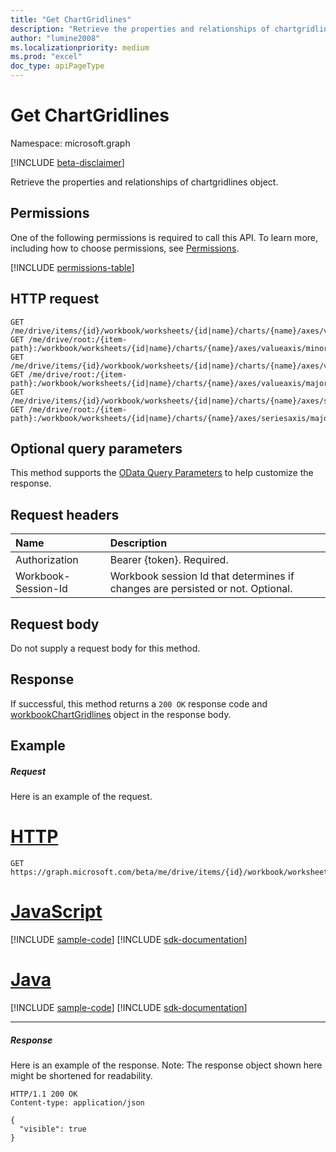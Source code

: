 ```yaml
---
title: "Get ChartGridlines"
description: "Retrieve the properties and relationships of chartgridlines object."
author: "lumine2008"
ms.localizationpriority: medium
ms.prod: "excel"
doc_type: apiPageType
---
```


# Get ChartGridlines

Namespace: microsoft.graph

[!INCLUDE [beta-disclaimer](../../includes/beta-disclaimer.md)]

Retrieve the properties and relationships of chartgridlines object.
## Permissions
One of the following permissions is required to call this API. To learn more, including how to choose permissions, see [Permissions](/graph/permissions-reference).

<!-- { "blockType": "permissions", "name": "chartgridlines_get" } -->
[!INCLUDE [permissions-table](../includes/permissions/chartgridlines-get-permissions.md)]

## HTTP request
<!-- { "blockType": "ignored" } -->
```http
GET /me/drive/items/{id}/workbook/worksheets/{id|name}/charts/{name}/axes/valueaxis/minorgridlines
GET /me/drive/root:/{item-path}:/workbook/worksheets/{id|name}/charts/{name}/axes/valueaxis/minorgridlines
GET /me/drive/items/{id}/workbook/worksheets/{id|name}/charts/{name}/axes/valueaxis/majorgridlines
GET /me/drive/root:/{item-path}:/workbook/worksheets/{id|name}/charts/{name}/axes/valueaxis/majorgridlines
GET /me/drive/items/{id}/workbook/worksheets/{id|name}/charts/{name}/axes/seriesaxis/majorgridlines
GET /me/drive/root:/{item-path}:/workbook/worksheets/{id|name}/charts/{name}/axes/seriesaxis/majorgridlines
```
## Optional query parameters
This method supports the [OData Query Parameters](/graph/query-parameters) to help customize the response.

## Request headers
| Name      |Description|
|:----------|:----------|
| Authorization  | Bearer {token}. Required. |
| Workbook-Session-Id  | Workbook session Id that determines if changes are persisted or not. Optional.|

## Request body
Do not supply a request body for this method.

## Response

If successful, this method returns a `200 OK` response code and [workbookChartGridlines](../resources/workbookchartgridlines.md) object in the response body.
## Example
##### Request
Here is an example of the request.

# [HTTP](#tab/http)
<!-- {
  "blockType": "request",
  "name": "get_chartgridlines"
}-->
```msgraph-interactive
GET https://graph.microsoft.com/beta/me/drive/items/{id}/workbook/worksheets/{id|name}/charts/{name}/axes/valueaxis/minorgridlines
```

# [JavaScript](#tab/javascript)
[!INCLUDE [sample-code](../includes/snippets/javascript/get-chartgridlines-javascript-snippets.md)]
[!INCLUDE [sdk-documentation](../includes/snippets/snippets-sdk-documentation-link.md)]

# [Java](#tab/java)
[!INCLUDE [sample-code](../includes/snippets/java/get-chartgridlines-java-snippets.md)]
[!INCLUDE [sdk-documentation](../includes/snippets/snippets-sdk-documentation-link.md)]

---

##### Response
Here is an example of the response. Note: The response object shown here might be shortened for readability.
<!-- {
  "blockType": "response",
  "truncated": true,
  "@odata.type": "microsoft.graph.workbookChartGridlines"
} -->
```http
HTTP/1.1 200 OK
Content-type: application/json

{
  "visible": true
}
```

<!-- uuid: 8fcb5dbc-d5aa-4681-8e31-b001d5168d79
2015-10-25 14:57:30 UTC -->
<!--
{
  "type": "#page.annotation",
  "description": "Get ChartGridlines",
  "keywords": "",
  "section": "documentation",
  "tocPath": "",
  "suppressions": [
  ]
}
-->
